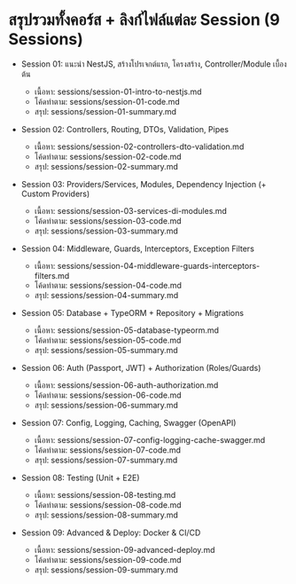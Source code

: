 # สรุปรวมทั้งคอร์ส + ลิงก์ไฟล์แต่ละ Session (9 Sessions)

- Session 01: แนะนำ NestJS, สร้างโปรเจกต์แรก, โครงสร้าง, Controller/Module เบื้องต้น
  - เนื้อหา: sessions/session-01-intro-to-nestjs.md
  - โค้ดทำตาม: sessions/session-01-code.md
  - สรุป: sessions/session-01-summary.md

- Session 02: Controllers, Routing, DTOs, Validation, Pipes
  - เนื้อหา: sessions/session-02-controllers-dto-validation.md
  - โค้ดทำตาม: sessions/session-02-code.md
  - สรุป: sessions/session-02-summary.md

- Session 03: Providers/Services, Modules, Dependency Injection (+ Custom Providers)
  - เนื้อหา: sessions/session-03-services-di-modules.md
  - โค้ดทำตาม: sessions/session-03-code.md
  - สรุป: sessions/session-03-summary.md

- Session 04: Middleware, Guards, Interceptors, Exception Filters
  - เนื้อหา: sessions/session-04-middleware-guards-interceptors-filters.md
  - โค้ดทำตาม: sessions/session-04-code.md
  - สรุป: sessions/session-04-summary.md

- Session 05: Database + TypeORM + Repository + Migrations
  - เนื้อหา: sessions/session-05-database-typeorm.md
  - โค้ดทำตาม: sessions/session-05-code.md
  - สรุป: sessions/session-05-summary.md

- Session 06: Auth (Passport, JWT) + Authorization (Roles/Guards)
  - เนื้อหา: sessions/session-06-auth-authorization.md
  - โค้ดทำตาม: sessions/session-06-code.md
  - สรุป: sessions/session-06-summary.md

- Session 07: Config, Logging, Caching, Swagger (OpenAPI)
  - เนื้อหา: sessions/session-07-config-logging-cache-swagger.md
  - โค้ดทำตาม: sessions/session-07-code.md
  - สรุป: sessions/session-07-summary.md

- Session 08: Testing (Unit + E2E)
  - เนื้อหา: sessions/session-08-testing.md
  - โค้ดทำตาม: sessions/session-08-code.md
  - สรุป: sessions/session-08-summary.md

- Session 09: Advanced & Deploy: Docker & CI/CD
  - เนื้อหา: sessions/session-09-advanced-deploy.md
  - โค้ดทำตาม: sessions/session-09-code.md
  - สรุป: sessions/session-09-summary.md